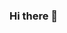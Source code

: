 ### Hi there 👋

<!--
Tripadvisor
https://github.com/paultsogbe/tripadvisor
https://paul-tripadvisor.netlify.app/

Deliveroo
https://github.com/paultsogbe/deliveroo-backend
https://github.com/paultsogbe/deliveroo-frontend
https://paul-deliveroo.netlify.app/

Vinted
**paultsogbe/paultsogbe** is a ✨ _special_ ✨ repository because its `README.md` (this file) appears on your GitHub profile.

Here are some ideas to get you started:

- 🔭 I’m currently working on ...
- 🌱 I’m currently learning ...
- 👯 I’m looking to collaborate on ...
- 🤔 I’m looking for help with ...
- 💬 Ask me about ...
- 📫 How to reach me: ...
- 😄 Pronouns: ...
- ⚡ Fun fact: ...
-->
